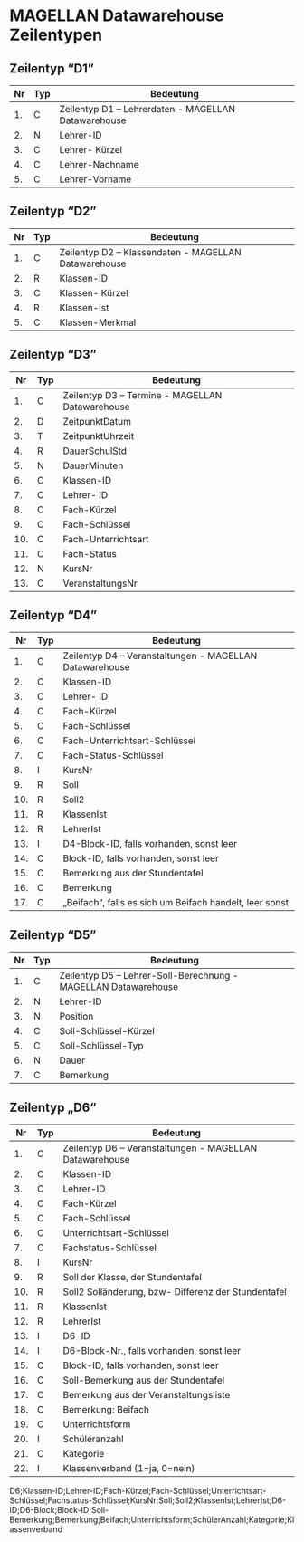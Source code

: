 # MAGELLAN Datawarehouse Zeilentypen

## Zeilentyp “D1”

| Nr  | Typ | Bedeutung                                           |
| --- | --- | --------------------------------------------------- |
| 1.  | C   | Zeilentyp D1 – Lehrerdaten - MAGELLAN Datawarehouse |
| 2.  | N   | Lehrer-ID                                           |
| 3.  | C   | Lehrer- Kürzel                                      |
| 4.  | C   | Lehrer-Nachname                                     |
| 5.  | C   | Lehrer-Vorname                                      |

## Zeilentyp “D2”

| Nr  | Typ | Bedeutung                                            |
| --- | --- | ---------------------------------------------------- |
| 1.  | C   | Zeilentyp D2 – Klassendaten - MAGELLAN Datawarehouse |
| 2.  | R   | Klassen-ID                                           |
| 3.  | C   | Klassen- Kürzel                                      |
| 4.  | R   | Klassen-Ist                                          |
| 5.  | C   | Klassen-Merkmal                                      |

## Zeilentyp “D3”

| Nr  | Typ | Bedeutung                                       |
| --- | --- | ----------------------------------------------- |
| 1.  | C   | Zeilentyp D3 – Termine - MAGELLAN Datawarehouse |
| 2.  | D   | ZeitpunktDatum                                  |
| 3.  | T   | ZeitpunktUhrzeit                                |
| 4.  | R   | DauerSchulStd                                   |
| 5.  | N   | DauerMinuten                                    |
| 6.  | C   | Klassen-ID                                      |
| 7.  | C   | Lehrer- ID                                      |
| 8.  | C   | Fach-Kürzel                                     |
| 9.  | C   | Fach-Schlüssel                                  |
| 10. | C   | Fach-Unterrichtsart                             |
| 11. | C   | Fach-Status                                     |
| 12. | N   | KursNr                                          |
| 13. | C   | VeranstaltungsNr                                |

## Zeilentyp “D4”

| Nr  | Typ | Bedeutung                                               |
| --- | --- | ------------------------------------------------------- |
| 1.  | C   | Zeilentyp D4 – Veranstaltungen - MAGELLAN Datawarehouse |
| 2.  | C   | Klassen-ID                                              |
| 3.  | C   | Lehrer- ID                                              |
| 4.  | C   | Fach-Kürzel                                             |
| 5.  | C   | Fach-Schlüssel                                          |
| 6.  | C   | Fach-Unterrichtsart-Schlüssel                           |
| 7.  | C   | Fach-Status-Schlüssel                                   |
| 8.  | I   | KursNr                                                  |
| 9.  | R   | Soll                                                    |
| 10. | R   | Soll2                                                   |
| 11. | R   | KlassenIst                                              |
| 12. | R   | LehrerIst                                               |
| 13. | I   | D4-Block-ID, falls vorhanden, sonst leer                |
| 14. | C   | Block-ID, falls vorhanden, sonst leer                   |
| 15. | C   | Bemerkung aus der Stundentafel                          |
| 16. | C   | Bemerkung                                               |
| 17. | C   | „Beifach“, falls es sich um Beifach handelt, leer sonst |

## Zeilentyp “D5”

| Nr  | Typ | Bedeutung                                                      |
| --- | --- | -------------------------------------------------------------- |
| 1.  | C   | Zeilentyp D5 – Lehrer-Soll-Berechnung - MAGELLAN Datawarehouse |
| 2.  | N   | Lehrer-ID                                                      |
| 3.  | N   | Position                                                       |
| 4.  | C   | Soll-Schlüssel-Kürzel                                          |
| 5.  | C   | Soll-Schlüssel-Typ                                             |
| 6.  | N   | Dauer                                                          |
| 7.  | C   | Bemerkung                                                      |

## Zeilentyp „D6“

| Nr  | Typ | Bedeutung                                               |
| --- | --- | ------------------------------------------------------- |
| 1.  | C   | Zeilentyp D6 – Veranstaltungen - MAGELLAN Datawarehouse |
| 2.  | C   | Klassen-ID                                              |
| 3.  | C   | Lehrer-ID                                               |
| 4.  | C   | Fach-Kürzel                                             |
| 5.  | C   | Fach-Schlüssel                                          |
| 6.  | C   | Unterrichtsart-Schlüssel                                |
| 7.  | C   | Fachstatus-Schlüssel                                    |
| 8.  | I   | KursNr                                                  |
| 9.  | R   | Soll der Klasse, der Stundentafel                       |
| 10. | R   | Soll2 Solländerung, bzw- Differenz der Stundentafel     |
| 11. | R   | KlassenIst                                              |
| 12. | R   | LehrerIst                                               |
| 13. | I   | D6-ID                                                   |
| 14. | I   | D6-Block-Nr., falls vorhanden, sonst leer               |
| 15. | C   | Block-ID, falls vorhanden, sonst leer                   |
| 16. | C   | Soll-Bemerkung aus der Stundentafel                     |
| 17. | C   | Bemerkung aus der Veranstaltungsliste                   |
| 18. | C   | Bemerkung: Beifach                                      |
| 19. | C   | Unterrichtsform                                         |
| 20. | I   | Schüleranzahl                                           |
| 21. | C   | Kategorie                                               |
| 22. | I   | Klassenverband (1=ja, 0=nein)                           |

D6;Klassen-ID;Lehrer-ID;Fach-Kürzel;Fach-Schlüssel;Unterrichtsart-Schlüssel;Fachstatus-Schlüssel;KursNr;Soll;Soll2;KlassenIst;LehrerIst;D6-ID;D6-Block;Block-ID;Soll-Bemerkung;Bemerkung;Beifach;Unterrichtsform;SchülerAnzahl;Kategorie;Klassenverband
